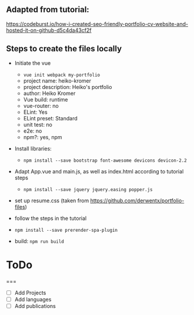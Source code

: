 ## Adapted from tutorial:
https://codeburst.io/how-i-created-seo-friendly-portfolio-cv-website-and-hosted-it-on-github-d5c4da43cf2f

## Steps to create the files locally
- Initiate the vue
  - `vue init webpack my-portfolio`
  - project name: heiko-kromer
  - project description: Heiko's portfolio
  - author: Heiko Kromer
  - Vue build: runtime
  - vue-router: no
  - ELint: Yes
  - ELint preset: Standard
  - unit test: no
  - e2e: no
  - npm?: yes, npm


- Install libraries:
  - `npm install --save bootstrap font-awesome devicons devicon-2.2`

- Adapt App.vue and main.js, as well as index.html according to tutorial steps
  - `npm install --save jquery jquery.easing popper.js`

- set up resume.css (taken from https://github.com/derwentx/portfolio-files)

- follow the steps in the tutorial
 - `npm install --save prerender-spa-plugin`

- build: `npm run build`


# ToDo
===
- [ ] Add Projects
- [ ] Add languages
- [ ] Add publications
